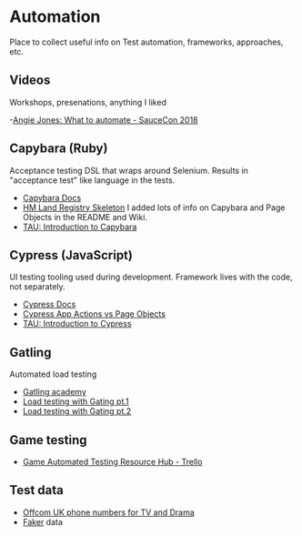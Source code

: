 # Automation
Place to collect useful info on Test automation, frameworks, approaches, etc.

## Videos
Workshops, presenations, anything I liked

-[Angie Jones: What to automate - SauceCon 2018][13]

## Capybara (Ruby)
Acceptance testing DSL that wraps around Selenium. Results in "acceptance test" like language in the tests.

- [Capybara Docs][1]
- [HM Land Registry Skeleton][2] I added lots of info on Capybara and Page Objects in the README and Wiki.
- [TAU: Introduction to Capybara][3]


## Cypress (JavaScript)
UI testing tooling used during development. Framework lives with the code, not separately.

- [Cypress Docs][4]
- [Cypress App Actions vs Page Objects][5]
- [TAU: Introduction to Cypress][6]

## Gatling
Automated load testing

- [Gatling academy][7]
- [Load testing with Gating pt.1 ][8]
- [Load testing with Gating pt.2 ][9]

## Game testing
- [Game Automated Testing Resource Hub - Trello](https://trello.com/b/nGE5yqZk/game-automated-testing-resource-hub)

## Test data
- [Offcom UK phone numbers for TV and Drama][10]
- [Faker][11] data

<!--- Capybara --->
[1]:https://github.com/teamcapybara/capybara
[2]:https://github.com/LandRegistry/skeleton-acceptance-tests
[3]:https://testautomationu.applitools.com/capybara-ruby/index.html
<!--- Cypress --->
[4]:https://docs.cypress.io/
[5]:https://www.cypress.io/blog/2019/01/03/stop-using-page-objects-and-start-using-app-actions/
[6]:https://testautomationu.applitools.com/cypress-tutorial/
<!--- Gatling --->
[7]: https://academy.gatling.io/collections
[8]: https://drawntocode.com/garden/load-testing-with-gatling-i/
[9]: https://drawntocode.com/garden/load-testing-with-gatling-ii/

[10]: https://www.ofcom.org.uk/phones-telecoms-and-internet/information-for-industry/numbering/numbers-for-drama
[11]: https://fakerjs.dev/

[13]: https://youtu.be/VL-_pnICmGY?si=0GyHH6sKuQicGvrp
